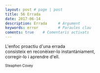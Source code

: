 ```yaml
---
layout: post # page | post
title: 56 Errada
date: 2017-06-14 
description: Errada     # Argument
keywords: error         # Paraules clau
coments: true    # Comentaris activats
---
```


L'enfoc proactiu d'una errada<br />
consisteix en reconèixer-lo instantàniament,<br />
corregir-lo i aprendre d'ell. <br />

<small>Steaphen Covey</small>

